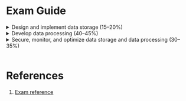 # Exam Guide

<details>
    <summary>
        Design and implement data storage (15–20%)
    </summary>

<details>
    <summary>
        Implement a partition strategy
    </summary>

* Implement a partition strategy for files
* Implement a partition strategy for analytical workloads
* Implement a partition strategy for streaming workloads
* Implement a partition strategy for Azure Synapse Analytics
* Identify when partitioning is needed in Azure Data Lake Storage Gen2

</details>


<details>
    <summary>
        Design and implement the data exploration layer
    </summary>

* Create and execute queries by using a compute solution that leverages SQL serverless and Spark
cluster
* Implement Azure Synapse Analytics database templates
* Recommend Azure Synapse Analytics database templates
* Push new or updated data lineage to Microsoft Purview
* Browse and search metadata in Microsoft Purview Data Catalog
    </details>
</details>



<details>
    <summary>
Develop data processing (40–45%)
</summary>
Ingest and transform data
* Design and implement incremental loads
* Transform data by using Apache Spark
* Transform data by using Transact-SQL (T-SQL)
* Ingest and transform data by using Azure Synapse Pipelines or Azure Data Factory
* Transform data by using Azure Stream Analytics
* Cleanse data
* Handle duplicate data
* Handle missing data
* Handle late-arriving data
* Split data
* Shred JSON
* Encode and decode data
* Configure error handling for a transformation
* Normalize and denormalize values
* Perform data exploratory analysis
Develop a batch processing solution
* Develop batch processing solutions by using Azure Data Lake Storage, Azure Databricks, Azure
Synapse Analytics, and Azure Data Factory
* Use PolyBase to load data to a SQL pool
* Implement Azure Synapse Link and query the replicated data
* Create data pipelines
* Scale resources
* Configure the batch size
* Create tests for data pipelines
* Integrate Jupyter or Python notebooks into a data pipeline
* Upsert data
* Revert data to a previous state
* Configure exception handling
* Configure batch retention
* Read from and write to a delta lake
Develop a stream processing solution
* Create a stream processing solution by using Stream Analytics and Azure Event Hubs
* Process data by using Spark structured streaming
* Create windowed aggregates
* Handle schema drift
* Process time series data
* Process data across partitions
* Process within one partition
* Configure checkpoints and watermarking during processing
* Scale resources
* Create tests for data pipelines
* Optimize pipelines for analytical or transactional purposes
* Handle interruptions
* Configure exception handling
* Upsert data
* Replay archived stream data
Manage batches and pipelines
* Trigger batches
* Handle failed batch loads
* Validate batch loads
* Manage data pipelines in Azure Data Factory or Azure Synapse Pipelines
* Schedule data pipelines in Data Factory or Azure Synapse Pipelines
* Implement version control for pipeline artifacts
* Manage Spark jobs in a pipeline
</details>


<details>
    <summary>
Secure, monitor, and optimize data storage and data processing (30–
35%)
</summary>

Implement data security
* Implement data masking
* Encrypt data at rest and in motion
* Implement row-level and column-level security
* Implement Azure role-based access control (RBAC)
* Implement POSIX-like access control lists (ACLs) for Data Lake Storage Gen2
* Implement a data retention policy
* Implement secure endpoints (private and public)
* Implement resource tokens in Azure Databricks
* Load a DataFrame with sensitive information
* Write encrypted data to tables or Parquet files
* Manage sensitive information
Monitor data storage and data processing
* Implement logging used by Azure Monitor
* Configure monitoring services
* Monitor stream processing
* Measure performance of data movement
* Monitor and update statistics about data across a system
* Monitor data pipeline performance
* Measure query performance
* Schedule and monitor pipeline tests
* Interpret Azure Monitor metrics and logs
* Implement a pipeline alert strategy
Optimize and troubleshoot data storage and data processing
* Compact small files
* Handle skew in data
* Handle data spill
* Optimize resource management
* Tune queries by using indexers
* Tune queries by using cache
* Troubleshoot a failed Spark job
* Troubleshoot a failed pipeline run, including activities executed in external services
</details>

<br>

# References

1. [Exam reference](https://query.prod.cms.rt.microsoft.com/cms/api/am/binary/RE4MbYT?WT.mc_id=Azure_BoM-wwl)
